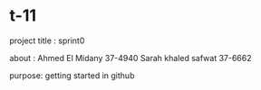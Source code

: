 
# t-11

project title : sprint0

about : 
Ahmed El Midany 37-4940
Sarah khaled safwat 37-6662

purpose:
getting started in github

